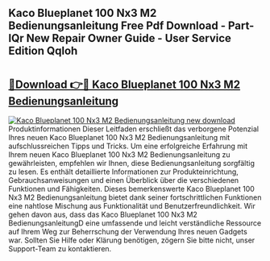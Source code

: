## Kaco Blueplanet 100 Nx3 M2 Bedienungsanleitung Free Pdf Download - Part-lQr New Repair Owner Guide - User Service Edition Qqloh

# <h2><a href="http://df5pbhf.blite.top/?on=Kaco+Blueplanet+100+Nx3+M2+Bedienungsanleitung">🔗Download 👉🔴 Kaco Blueplanet 100 Nx3 M2 Bedienungsanleitung</a></h2>

[![Kaco Blueplanet 100 Nx3 M2 Bedienungsanleitung new download](https://i.imgur.com/lujVjoI.png)](http://df5pbhf.blite.top/?on=Kaco+Blueplanet+100+Nx3+M2+Bedienungsanleitung)
Produktinformationen Dieser Leitfaden erschließt das verborgene Potenzial Ihres neuen Kaco Blueplanet 100 Nx3 M2 Bedienungsanleitung mit aufschlussreichen Tipps und Tricks. Um eine erfolgreiche Erfahrung mit Ihrem neuen Kaco Blueplanet 100 Nx3 M2 Bedienungsanleitung zu gewährleisten, empfehlen wir Ihnen, diese Bedienungsanleitung sorgfältig zu lesen. Es enthält detaillierte Informationen zur Produkteinrichtung, Gebrauchsanweisungen und einen Überblick über die verschiedenen Funktionen und Fähigkeiten. Dieses bemerkenswerte Kaco Blueplanet 100 Nx3 M2 Bedienungsanleitung bietet dank seiner fortschrittlichen Funktionen eine nahtlose Mischung aus Funktionalität und Benutzerfreundlichkeit. Wir gehen davon aus, dass das Kaco Blueplanet 100 Nx3 M2 BedienungsanleitungD eine umfassende und leicht verständliche Ressource auf Ihrem Weg zur Beherrschung der Verwendung Ihres neuen Gadgets war. Sollten Sie Hilfe oder Klärung benötigen, zögern Sie bitte nicht, unser Support-Team zu kontaktieren.
